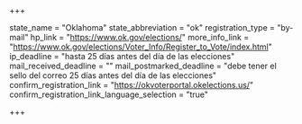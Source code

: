 +++

state_name = "Oklahoma"
state_abbreviation = "ok"
registration_type = "by-mail"
hp_link = "https://www.ok.gov/elections/"
more_info_link = "https://www.ok.gov/elections/Voter_Info/Register_to_Vote/index.html"
ip_deadline = "hasta 25 días antes del día de las elecciones"
mail_received_deadline = ""
mail_postmarked_deadline = "debe tener el sello del correo 25 días antes del día de las elecciones"
confirm_registration_link = "https://okvoterportal.okelections.us/"
confirm_registration_link_language_selection = "true"

+++